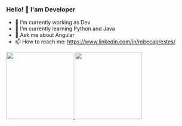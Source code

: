 ### Hello! 👋 I'am Developer

- 🔭 I’m currently working as Dev
- 🌱 I’m currently learning Python and Java
- 💬 Ask me about Angular
- 📫 How to reach me: https://www.linkedin.com/in/rebecaprestes/

<!-- - 😄 Pronouns: ...
- ⚡ Fun fact: ... -->
<!-- - 👯 I’m looking to collaborate on ...
- 🤔 I’m looking for help with ... -->
<div>
    <a href="https://github.com/bkprestes">
        <img height="180em"
            src="https://github-readme-stats.vercel.app/api?username=bkprestes&show_icons=true&theme=react&include_all_commits=true&count_private=true" />
        <img height="180em"
            src="https://github-readme-stats.vercel.app/api/top-langs/?username=bkprestes&layout=compact&langs_count=10&theme=react" />
</div>
<!-- <div>
 <a href="https://github.com/bkprestes">
 <img align="center" src="https://github-readme-stats.vercel.app/api?username=bkprestes&show_icons=true&theme=dracula&include_all_commits=true&count_private=true"/>
 <img align="center" src="https://github-readme-stats.vercel.app/api/top-langs/?username=bkprestes&layout=compact&langs_count=10&theme=dracula"/>
 <img align="center" width=400 src="https://github-readme-streak-stats.herokuapp.com/?user=bkprestes&theme=dark" alt="bkprestes" />

</div> -->
<!-- <p>
 <img align="center" width=400 src="https://github-readme-stats.vercel.app/api?username=bkprestes&show_icons=true&theme=dracula&locale=en&include_all_commits=true&count_private=true" alt="bkprestes" />
 <img align="center" width=400 src="https://github-readme-stats.vercel.app/api/top-langs/?username=bkprestes&layout=compact&langs_count=7&theme=dracula"/>
</p> -->

<!--![Snake animation](https://github.com/bkprestes/bkprestes/blob/output/github-contribution-grid-snake.svg)
 
<!--
**bkprestes/bkprestes** is a ✨ _special_ ✨ repository because its `README.md` (this file) appears on your GitHub profile.

Here are some ideas to get you started:

- 🔭 I’m currently working on ...
- 🌱 I’m currently learning ...
- 👯 I’m looking to collaborate on ...
- 🤔 I’m looking for help with ...
- 💬 Ask me about ...
- 📫 How to reach me: ...
- 😄 Pronouns: ...
- ⚡ Fun fact: ...
-->
